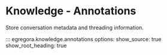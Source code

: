 # Knowledge - Annotations

Store conversation metadata and threading information.

::: egregora.knowledge.annotations
    options:
      show_source: true
      show_root_heading: true
